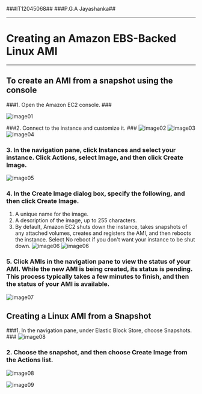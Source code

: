 ###IT12045068##
###P.G.A Jayashanka##

----------


# Creating an Amazon EBS-Backed Linux AMI #
------------------------------------------
## To create an AMI from a snapshot using the console ##

###1. Open the Amazon EC2 console. ###

![image01](https://scontent-cdg2-1.xx.fbcdn.net/hphotos-xfa1/v/t1.0-9/p206x206/11781788_1015552078455568_2456774802937957973_n.jpg?oh=cd0193f1c1d126c575518d2617d83039&oe=5611E40C)

###2. Connect to the instance and customize it. ###
![image02](https://scontent-cdg2-1.xx.fbcdn.net/hphotos-xpf1/v/t1.0-9/11753646_1015552091788900_3495671941288495264_n.jpg?oh=46044d6ed7ba3c089a14ee4f6173952d&oe=564702E1)
![image03](https://scontent-cdg2-1.xx.fbcdn.net/hphotos-xft1/v/t1.0-9/11751730_1015552108455565_1955859198425532307_n.jpg?oh=71670f548663404fa2990cb854108426&oe=564EE68E)
![image04](https://scontent-cdg2-1.xx.fbcdn.net/hphotos-xtf1/v/t1.0-9/11745624_1015552118455564_6828412941350619873_n.jpg?oh=a39273beae8812296b50f0e21ea9e7a4&oe=56425AE6)
### 3. In the navigation pane, click Instances and select your instance. Click Actions, select Image, and then click Create Image. ###
![image05](https://scontent-cdg2-1.xx.fbcdn.net/hphotos-xft1/v/t1.0-9/11781737_1015552138455562_3385975731934689162_n.jpg?oh=1077ea796ada2469aa4c8e65531b43eb&oe=56557291)

### 4. In the Create Image dialog box, specify the following, and then click Create Image. ###
1. A unique name for the image.
2. A description of the image, up to 255 characters.
3. By default, Amazon EC2 shuts down the instance, takes snapshots of any attached volumes, creates and registers the AMI, and then reboots the instance. Select No reboot if you don't want your instance to be shut down.
![image06](https://scontent-cdg2-1.xx.fbcdn.net/hphotos-xpa1/v/t1.0-9/11800514_1015552148455561_5909054935621316956_n.jpg?oh=ea1d7c33570413de07f36048e94d0da3&oe=565653A3)
![image06](https://scontent-cdg2-1.xx.fbcdn.net/hphotos-xtp1/v/t1.0-9/11702775_1015552168455559_5856235546841110529_n.jpg?oh=41df7888355e1020684f27a3da39cbc4&oe=5651D8BF)

### 5. Click AMIs in the navigation pane to view the status of your AMI. While the new AMI is being created, its status is pending. This process typically takes a few minutes	to finish, and then the status of your AMI is available. ###
![image07](https://scontent-cdg2-1.xx.fbcdn.net/hphotos-xaf1/v/t1.0-9/11760041_1015552181788891_5783027233434951491_n.jpg?oh=3de1881d14b4e20c79eecb258534a6e5&oe=5653C021)

## Creating a Linux AMI from a Snapshot ##

###1. In the navigation pane, under Elastic Block Store, choose Snapshots. ###
![image08](https://scontent-cdg2-1.xx.fbcdn.net/hphotos-xaf1/v/t1.0-9/11781698_1015552198455556_7199600608507131261_n.jpg?oh=28f3cbec5079c576892f449833854890&oe=56470EF6)
### 2. Choose the snapshot, and then choose Create Image from the Actions list. ###
![image08](https://scontent-cdg2-1.xx.fbcdn.net/hphotos-xft1/v/t1.0-9/11745485_1015552228455553_7576222398320958923_n.jpg?oh=13d0b0fdd4a5fb68a03343164ff10e81&oe=5644CE54)

![image09](https://scontent-cdg2-1.xx.fbcdn.net/hphotos-xpt1/v/t1.0-9/11709639_1015552225122220_7021234515318013258_n.jpg?oh=52f8a460efd2614e78e68ad4883368b4&oe=56489BD6)




